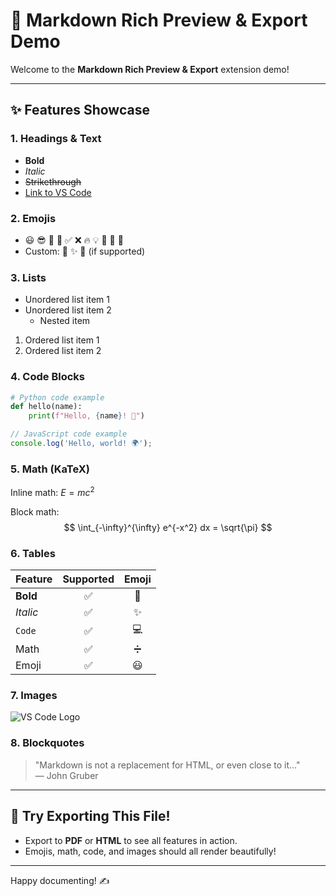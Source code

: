 # 🚀 Markdown Rich Preview & Export Demo

Welcome to the **Markdown Rich Preview & Export** extension demo!

---

## ✨ Features Showcase

### 1. Headings & Text
- **Bold**
- *Italic*
- ~~Strikethrough~~
- [Link to VS Code](https://code.visualstudio.com)

### 2. Emojis
- 😃 😎 🚀 📝 ✅ ❌ 🔥 💡 🧠 🐍 🦄
- Custom: :rocket: :sparkles: :tada: (if supported)

### 3. Lists
- Unordered list item 1
- Unordered list item 2
  - Nested item

1. Ordered list item 1
2. Ordered list item 2

### 4. Code Blocks
```python
# Python code example
def hello(name):
    print(f"Hello, {name}! 👋")
```

```js
// JavaScript code example
console.log('Hello, world! 🌍');
```

### 5. Math (KaTeX)
Inline math: $E = mc^2$

Block math:
$$
\int_{-\infty}^{\infty} e^{-x^2} dx = \sqrt{\pi}
$$

### 6. Tables
| Feature      | Supported | Emoji |
|--------------|:---------:|:-----:|
| **Bold**     | ✅        | 💪    |
| *Italic*     | ✅        | ✨    |
| `Code`       | ✅        | 💻    |
| Math         | ✅        | ➗    |
| Emoji        | ✅        | 😃    |

### 7. Images
![VS Code Logo](https://code.visualstudio.com/assets/images/code-stable.png)

### 8. Blockquotes
> "Markdown is not a replacement for HTML, or even close to it..."  
> — John Gruber

---

## 🎉 Try Exporting This File!
- Export to **PDF** or **HTML** to see all features in action.
- Emojis, math, code, and images should all render beautifully!

---

Happy documenting! ✍️
